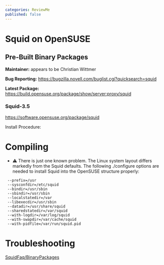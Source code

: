 ```yaml
---
categories: ReviewMe
published: false
---
```

# Squid on OpenSUSE

## Pre-Built Binary Packages

**Maintainer:** appears to be Christian Wittmer

**Bug Reporting:**
<https://bugzilla.novell.com/buglist.cgi?quicksearch=squid>

**Latest Package:**
<https://build.opensuse.org/package/show/server:proxy/squid>

### Squid-3.5

<https://software.opensuse.org/package/squid>

Install Procedure:

# Compiling

  - :warning:
    There is just one known problem. The Linux system layout differs
    markedly from the Squid defaults. The following ./configure options
    are needed to install Squid into the OpenSUSE structure properly:

<!-- end list -->

``` 
 --prefix=/usr
 --sysconfdir=/etc/squid
 --bindir=/usr/sbin
 --sbindir=/usr/sbin
 --localstatedir=/var
 --libexecdir=/usr/sbin
 --datadir=/usr/share/squid
 --sharedstatedir=/var/squid
 --with-logdir=/var/log/squid
 --with-swapdir=/var/cache/squid
 --with-pidfile=/var/run/squid.pid
```

# Troubleshooting


[SquidFaq/BinaryPackages](/SquidFaq/BinaryPackages)

